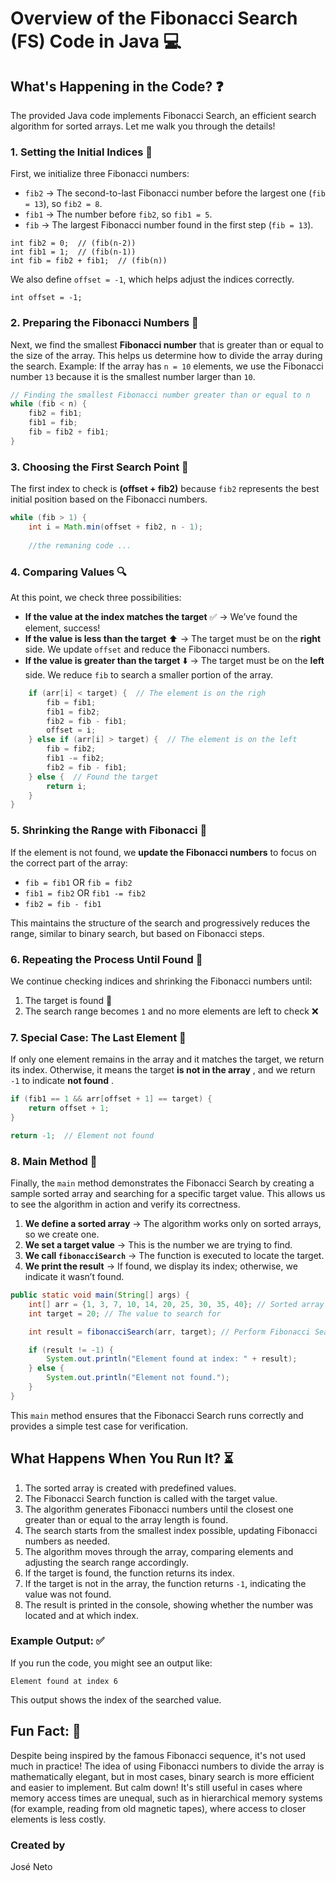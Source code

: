 # Overview of the Fibonacci Search (FS) Code in Java 💻

## What's Happening in the Code? ❓

The provided Java code implements Fibonacci Search, an efficient search algorithm for sorted arrays. Let me walk you through the details!

### 1. **Setting the Initial Indices** 📌

First, we initialize three Fibonacci numbers:

* `fib2` → The second-to-last Fibonacci number before the largest one (`fib = 13`), so `fib2 = 8`.
* `fib1` → The number before `fib2`, so `fib1 = 5`.
* `fib` → The largest Fibonacci number found in the first step (`fib = 13`).

```
int fib2 = 0;  // (fib(n-2))
int fib1 = 1;  // (fib(n-1))
int fib = fib2 + fib1;  // (fib(n))
```

We also define `offset = -1`, which helps adjust the indices correctly.

```
int offset = -1;
```

### 2. Preparing the Fibonacci Numbers 🔢

Next, we find the smallest **Fibonacci number** that is greater than or equal to the size of the array. This helps us determine how to divide the array during the search. Example: If the array has `n = 10` elements, we use the Fibonacci number `13` because it is the smallest number larger than `10`.

```java
// Finding the smallest Fibonacci number greater than or equal to n
while (fib < n) {
    fib2 = fib1;
    fib1 = fib;
    fib = fib2 + fib1;
}
```

### 3. **Choosing the First Search Point** 🎯

The first index to check is **(offset + fib2)** because `fib2` represents the best initial position based on the Fibonacci numbers.

```java
while (fib > 1) {
    int i = Math.min(offset + fib2, n - 1);
  
    //the remaning code ...
```

### 4. **Comparing Values** 🔍

At this point, we check three possibilities:

* **If the value at the index matches the target** ✅ → We’ve found the element, success!
* **If the value is less than the target** ⬆️ → The target must be on the **right** side. We update `offset` and reduce the Fibonacci numbers.
* **If the value is greater than the target** ⬇️ → The target must be on the **left** side. We reduce `fib` to search a smaller portion of the array.

```java
    if (arr[i] < target) {  // The element is on the righ
        fib = fib1;
        fib1 = fib2;
        fib2 = fib - fib1;
        offset = i;
    } else if (arr[i] > target) {  // The element is on the left
        fib = fib2;
        fib1 -= fib2;
        fib2 = fib - fib1;
    } else {  // Found the target
        return i;
    }
}
```

### 5. **Shrinking the Range with Fibonacci** 🔄

If the element is not found, we **update the Fibonacci numbers** to focus on the correct part of the array:

* `fib = fib1` OR `fib = fib2`
* `fib1 = fib2` OR `fib1 -= fib2`
* `fib2 = fib - fib1`

This maintains the structure of the search and progressively reduces the range, similar to binary search, but based on Fibonacci steps.

### 6. **Repeating the Process Until Found** 🔁

We continue checking indices and shrinking the Fibonacci numbers until:

1. The target is found 🎉
2. The search range becomes `1` and no more elements are left to check ❌

### **7. Special Case: The Last Element** 🏁

If only one element remains in the array and it matches the target, we return its index.
Otherwise, it means the target  **is not in the array** , and we return `-1` to indicate  **not found** .

```java
if (fib1 == 1 && arr[offset + 1] == target) {
    return offset + 1;
}

return -1;  // Element not found

```


### 8. **Main Method** 💪

Finally, the `main` method demonstrates the Fibonacci Search by creating a sample sorted array and searching for a specific target value. This allows us to see the algorithm in action and verify its correctness.

1. **We define a sorted array**  → The algorithm works only on sorted arrays, so we create one.
2. **We set a target value**  → This is the number we are trying to find.
3. **We call `fibonacciSearch`**  → The function is executed to locate the target.
4. **We print the result**  → If found, we display its index; otherwise, we indicate it wasn’t found.

```java
public static void main(String[] args) {
    int[] arr = {1, 3, 7, 10, 14, 20, 25, 30, 35, 40}; // Sorted array
    int target = 20; // The value to search for

    int result = fibonacciSearch(arr, target); // Perform Fibonacci Search

    if (result != -1) {
        System.out.println("Element found at index: " + result);
    } else {
        System.out.println("Element not found.");
    }
}

```

This `main` method ensures that the Fibonacci Search runs correctly and provides a simple test case for verification.

## What Happens When You Run It? ⏳

1. The sorted array is created with predefined values.
1. The Fibonacci Search function is called with the target value.
1. The algorithm generates Fibonacci numbers until the closest one greater than or equal to the array length is found.
1. The search starts from the smallest index possible, updating Fibonacci numbers as needed.
1. The algorithm moves through the array, comparing elements and adjusting the search range accordingly.
1. If the target is found, the function returns its index.
1. If the target is not in the array, the function returns `-1`, indicating the value was not found.
1. The result is printed in the console, showing whether the number was located and at which index.

### Example Output: ✅

If you run the code, you might see an output like:

```
Element found at index 6
```

This output shows the index of the searched value.

## Fun Fact: 🧐

Despite being inspired by the famous Fibonacci sequence, it's not used much in practice! The idea of using Fibonacci numbers to divide the array is mathematically elegant, but in most cases, binary search is more efficient and easier to implement.
But calm down! It's still useful in cases where memory access times are unequal, such as in hierarchical memory systems (for example, reading from old magnetic tapes), where access to closer elements is less costly.

### Created by

José Neto
